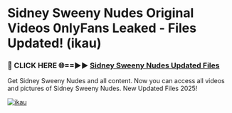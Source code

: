 # Sidney Sweeny Nudes Original Videos 0nlyFans Leaked - Files Updated! (ikau)

<h3>🔴 CLICK HERE 🌐==►► <a href="https://tinyurl.com/52m3yx9h" rel="nofollow">Sidney Sweeny Nudes Updated Files</a></h3>

Get Sidney Sweeny Nudes and all content. Now you can access all videos and pictures of Sidney Sweeny Nudes. New Updated Files 2025!

[![ikau](https://i.imgur.com/TnHtlc8.gif)](https://tinyurl.com/52m3yx9h)
